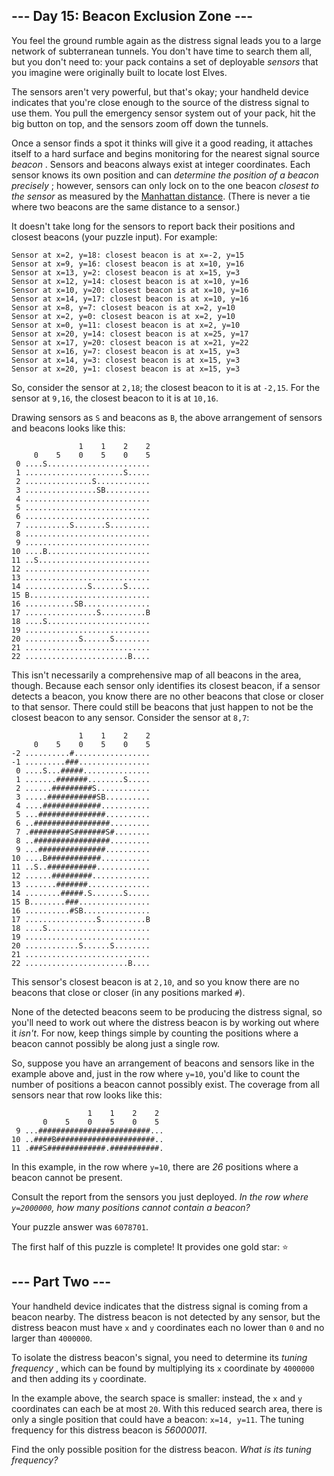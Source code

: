 --- Day 15: Beacon Exclusion Zone ---
-------------------------------------

You feel the ground rumble again as the distress signal leads you to a large network of subterranean tunnels. You don't have time to search them all, but you don't need to: your pack contains a set of deployable *sensors* that you imagine were originally built to locate lost Elves.

The sensors aren't very powerful, but that's okay; your handheld device indicates that you're close enough to the source of the distress signal to use them. You pull the emergency sensor system out of your pack, hit the big button on top, and the sensors zoom off down the tunnels.

Once a sensor finds a spot it thinks will give it a good reading, it attaches itself to a hard surface and begins monitoring for the nearest signal source *beacon* . Sensors and beacons always exist at integer coordinates. Each sensor knows its own position and can *determine the position of a beacon precisely* ; however, sensors can only lock on to the one beacon *closest to the sensor* as measured by the [Manhattan distance](https://en.wikipedia.org/wiki/Taxicab_geometry). (There is never a tie where two beacons are the same distance to a sensor.)

It doesn't take long for the sensors to report back their positions and closest beacons (your puzzle input). For example:

    Sensor at x=2, y=18: closest beacon is at x=-2, y=15
    Sensor at x=9, y=16: closest beacon is at x=10, y=16
    Sensor at x=13, y=2: closest beacon is at x=15, y=3
    Sensor at x=12, y=14: closest beacon is at x=10, y=16
    Sensor at x=10, y=20: closest beacon is at x=10, y=16
    Sensor at x=14, y=17: closest beacon is at x=10, y=16
    Sensor at x=8, y=7: closest beacon is at x=2, y=10
    Sensor at x=2, y=0: closest beacon is at x=2, y=10
    Sensor at x=0, y=11: closest beacon is at x=2, y=10
    Sensor at x=20, y=14: closest beacon is at x=25, y=17
    Sensor at x=17, y=20: closest beacon is at x=21, y=22
    Sensor at x=16, y=7: closest beacon is at x=15, y=3
    Sensor at x=14, y=3: closest beacon is at x=15, y=3
    Sensor at x=20, y=1: closest beacon is at x=15, y=3

So, consider the sensor at `2,18`; the closest beacon to it is at `-2,15`. For the sensor at `9,16`, the closest beacon to it is at `10,16`.

Drawing sensors as `S` and beacons as `B`, the above arrangement of sensors and beacons looks like this:

                   1    1    2    2
         0    5    0    5    0    5
     0 ....S.......................
     1 ......................S.....
     2 ...............S............
     3 ................SB..........
     4 ............................
     5 ............................
     6 ............................
     7 ..........S.......S.........
     8 ............................
     9 ............................
    10 ....B.......................
    11 ..S.........................
    12 ............................
    13 ............................
    14 ..............S.......S.....
    15 B...........................
    16 ...........SB...............
    17 ................S..........B
    18 ....S.......................
    19 ............................
    20 ............S......S........
    21 ............................
    22 .......................B....

This isn't necessarily a comprehensive map of all beacons in the area, though. Because each sensor only identifies its closest beacon, if a sensor detects a beacon, you know there are no other beacons that close or closer to that sensor. There could still be beacons that just happen to not be the closest beacon to any sensor. Consider the sensor at `8,7`:

                   1    1    2    2
         0    5    0    5    0    5
    -2 ..........#.................
    -1 .........###................
     0 ....S...#####...............
     1 .......#######........S.....
     2 ......#########S............
     3 .....###########SB..........
     4 ....#############...........
     5 ...###############..........
     6 ..#################.........
     7 .#########S#######S#........
     8 ..#################.........
     9 ...###############..........
    10 ....B############...........
    11 ..S..###########............
    12 ......#########.............
    13 .......#######..............
    14 ........#####.S.......S.....
    15 B........###................
    16 ..........#SB...............
    17 ................S..........B
    18 ....S.......................
    19 ............................
    20 ............S......S........
    21 ............................
    22 .......................B....

This sensor's closest beacon is at `2,10`, and so you know there are no beacons that close or closer (in any positions marked `#`).

None of the detected beacons seem to be producing the distress signal, so you'll need to work out where the distress beacon is by working out where it *isn't*. For now, keep things simple by counting the positions where a beacon cannot possibly be along just a single row.

So, suppose you have an arrangement of beacons and sensors like in the example above and, just in the row where `y=10`, you'd like to count the number of positions a beacon cannot possibly exist. The coverage from all sensors near that row looks like this:

                     1    1    2    2
           0    5    0    5    0    5
     9 ...#########################...
    10 ..####B######################..
    11 .###S#############.###########.

In this example, in the row where `y=10`, there are *26* positions where a beacon cannot be present.

Consult the report from the sensors you just deployed. *In the row where `y=2000000`, how many positions cannot contain a beacon?*

Your puzzle answer was `6078701`.

The first half of this puzzle is complete! It provides one gold star: ⭐

--- Part Two ---
-------------------------

Your handheld device indicates that the distress signal is coming from a beacon nearby. The distress beacon is not detected by any sensor, but the distress beacon must have `x` and `y` coordinates each no lower than `0` and no larger than `4000000`.

To isolate the distress beacon's signal, you need to determine its *tuning frequency* , which can be found by multiplying its `x` coordinate by `4000000` and then adding its `y` coordinate.

In the example above, the search space is smaller: instead, the `x` and `y` coordinates can each be at most `20`. With this reduced search area, there is only a single position that could have a beacon: `x=14, y=11`. The tuning frequency for this distress beacon is *56000011*.

Find the only possible position for the distress beacon. *What is its tuning frequency?*
